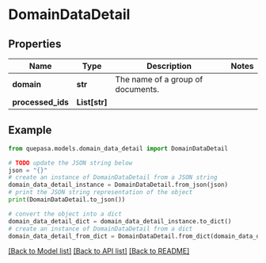 # DomainDataDetail


## Properties

Name | Type | Description | Notes
------------ | ------------- | ------------- | -------------
**domain** | **str** | The name of a group of documents. | 
**processed_ids** | **List[str]** |  | 

## Example

```python
from quepasa.models.domain_data_detail import DomainDataDetail

# TODO update the JSON string below
json = "{}"
# create an instance of DomainDataDetail from a JSON string
domain_data_detail_instance = DomainDataDetail.from_json(json)
# print the JSON string representation of the object
print(DomainDataDetail.to_json())

# convert the object into a dict
domain_data_detail_dict = domain_data_detail_instance.to_dict()
# create an instance of DomainDataDetail from a dict
domain_data_detail_from_dict = DomainDataDetail.from_dict(domain_data_detail_dict)
```
[[Back to Model list]](../README.md#documentation-for-models) [[Back to API list]](../README.md#documentation-for-api-endpoints) [[Back to README]](../README.md)


